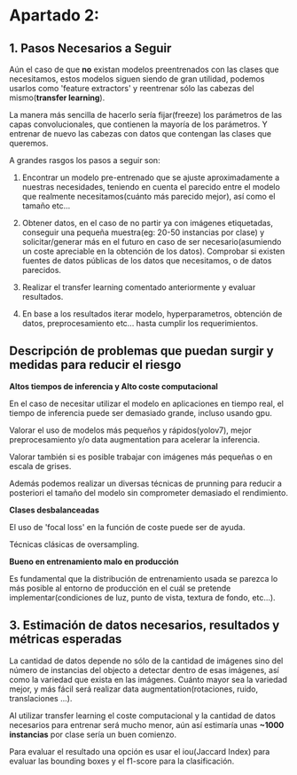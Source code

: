 # Apartado 2:

## 1. Pasos Necesarios a Seguir

Aún el caso de que **no** existan modelos preentrenados con las clases que necesitamos, estos modelos siguen siendo de gran utilidad, podemos usarlos como 'feature extractors' y reentrenar sólo las cabezas del mismo(**transfer learning**).

La manera más sencilla de hacerlo sería fijar(freeze) los parámetros de las capas convolucionales, que contienen la mayoría de los parámetros. Y entrenar de nuevo las cabezas con datos que contengan las clases que queremos.

A grandes rasgos los pasos a seguir son:

1. Encontrar un modelo pre-entrenado que se ajuste aproximadamente a nuestras necesidades, teniendo en cuenta el parecido entre el modelo que realmente necesitamos(cuánto más parecido mejor), así como el tamaño etc...

2. Obtener datos, en el caso de no partir ya con imágenes etiquetadas, conseguir una pequeña muestra(eg: 20-50 instancias por clase) y solicitar/generar más en el futuro  en caso de ser necesario(asumiendo un coste apreciable en la obtención de los datos). Comprobar si existen fuentes de datos públicas de los datos que necesitamos, o de datos parecidos.

3. Realizar el transfer learning comentado anteriormente y evaluar resultados.

4. En base a los resultados iterar modelo, hyperparametros, obtención de datos, preprocesamiento etc... hasta  cumplir los requerimientos.

## Descripción de problemas que puedan surgir y medidas para reducir el riesgo

**Altos tiempos de inferencia y Alto coste computacional**

En el caso de necesitar utilizar el modelo en aplicaciones en tiempo real, el tiempo de inferencia puede ser demasiado grande, incluso usando gpu.

Valorar el uso de modelos más pequeños y rápidos(yolov7), mejor preprocesamiento y/o data augmentation para acelerar la inferencia.

Valorar también si es posible trabajar con imágenes más pequeñas o en escala de grises.

Además podemos realizar un diversas técnicas de prunning para reducir a posteriori el tamaño del modelo sin comprometer demasiado el rendimiento.

**Clases desbalanceadas**

El uso de 'focal loss' en la función de coste puede ser de ayuda.

Técnicas clásicas de oversampling.

**Bueno en entrenamiento malo en producción**

Es fundamental que la distribución de entrenamiento usada se parezca lo más posible al entorno de producción en el cuál se pretende implementar(condiciones de luz, punto de vista, textura de fondo, etc...). 



## 3. Estimación de datos necesarios, resultados y métricas esperadas

La cantidad de datos depende no sólo de la cantidad de imágenes sino del número de instancias del objecto a detectar dentro de esas imágenes, así como la variedad que exista en las imágenes. Cuánto mayor sea la variedad mejor, y más fácil será realizar data augmentation(rotaciones, ruido, translaciones ...).

Al utilizar transfer learning el coste computacional y la cantidad de datos necesarios para entrenar será mucho menor, aún así estimaría unas **~1000 instancias** por clase sería un buen comienzo.

Para evaluar el resultado una opción es usar el iou(Jaccard Index) para evaluar las bounding boxes y el f1-score para la clasificación.
